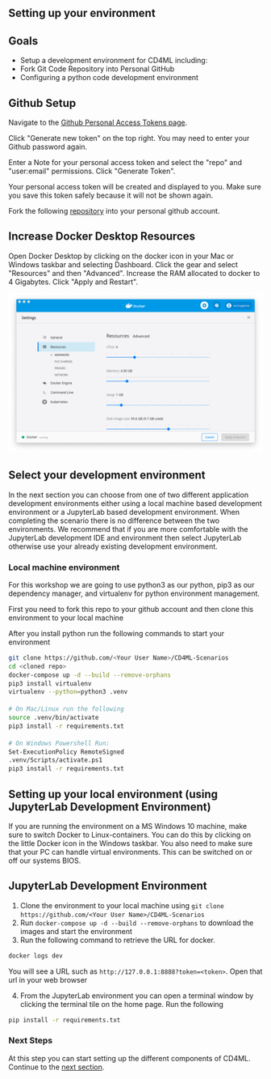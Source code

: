 ## Setting up your environment 

## Goals

* Setup a development environment for CD4ML including:
* Fork Git Code Repository into Personal GitHub
* Configuring a python code development environment

## Github Setup
Navigate to the [Github Personal Access Tokens page](https://github.com/settings/tokens).

Click "Generate new token" on the top right. You may need to enter your Github password again.

Enter a Note for your personal access token and select the "repo" and "user:email" permissions. Click "Generate Token".

Your personal access token will be created and displayed to you. Make sure you save this token safely because it will not be shown again.

Fork the following [repository](https://github.com/ThoughtWorksInc/cd4ml-scenarios) into your personal github account.

## Increase Docker Desktop Resources
Open Docker Desktop by clicking on the docker icon in your Mac or Windows taskbar and selecting Dashboard. Click the gear and select "Resources" and then "Advanced". Increase the RAM allocated to docker to 4 Gigabytes. Click "Apply and Restart".

![DockerSettings](./images/DockerSettings.png)

## Select your development environment
In the next section you can choose from one of two different application development environments either using a local machine based development environment or a JupyterLab based development environment. When completing the scenario there is no difference between the two environments. We recommend that if you are more comfortable with the JupyterLab development IDE and environment then select JupyterLab otherwise use your already existing development environment.

### Local machine environment
For this workshop we are going to use python3 as our python, pip3 as our dependency manager, and virtualenv for python environment management.

First you need to fork this repo to your github account and then clone this environment to your local machine

After you install python run the following commands to start your environment
```bash
git clone https://github.com/<Your User Name>/CD4ML-Scenarios
cd <cloned repo>
docker-compose up -d --build --remove-orphans
pip3 install virtualenv
virtualenv --python=python3 .venv

# On Mac/Linux run the following
source .venv/bin/activate
pip3 install -r requirements.txt

# On Windows Powershell Run:
Set-ExecutionPolicy RemoteSigned
.venv/Scripts/activate.ps1
pip3 install -r requirements.txt
```

## Setting up your local environment (using JupyterLab Development Environment)
If you are running the environment on a MS Windows 10 machine, make sure to switch Docker to Linux-containers.
You can do this by clicking on the little Docker icon in the Windows taskbar.
You also need to make sure that your PC can handle virtual environments. This can be switched on or off our systems BIOS.

## JupyterLab Development Environment
1. Clone the environment to your local machine using `git clone https://github.com/<Your User Name>/CD4ML-Scenarios`
2. Run `docker-compose up -d --build --remove-orphans` to download the images and start the environment
3. Run the following command to retrieve the URL for docker. 
```bash
docker logs dev
```
You will see a URL such as `http://127.0.0.1:8888?token=<token>`. Open that url in your web browser

4. From the JupyterLab environment you can open a terminal window by clicking the terminal tile on the home page. Run the following
```bash
pip install -r requirements.txt
```

### Next Steps

At this step you can start setting up the different components of CD4ML. Continue to the [next section](https:///github.com/ThoughtworksInc/CD4ML-Scenarios/blob/master/instructions/2-SetupJenkins.md).